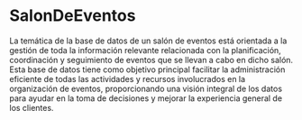 # SalonDeEventos
La temática de la base de datos de un salón de eventos está orientada a la gestión de toda la información relevante relacionada con la planificación, coordinación y seguimiento de eventos que se llevan a cabo en dicho salón.
 Esta base de datos tiene como objetivo principal facilitar la administración eficiente de todas las actividades y recursos involucrados en la organización de eventos, proporcionando una visión integral de los datos para ayudar en la toma de decisiones y mejorar la experiencia general de los clientes.
